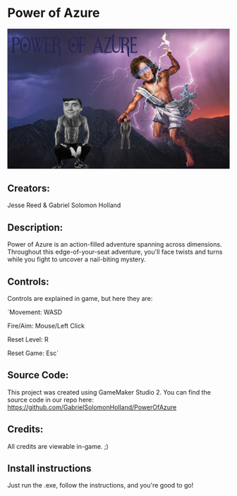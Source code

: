 # Power of Azure

![A picture depicting a mountain range covered in shadows with a purple, stormy, sky filled with lighting overhead. In the foreground, a comically buff version of Eloe is slav squatting. To his right side, Adkins is portrated as Zeus. She is holding a lighting bolt in her left hand, ready to strike, and Lor'Eloe in her right as a hostage. ](pics/cover_resized.png)

## Creators:
Jesse Reed & Gabriel Solomon Holland

## Description:
Power of Azure is an action-filled adventure spanning across dimensions. Throughout this edge-of-your-seat adventure, you'll face twists and turns while you fight to uncover a nail-biting mystery.

## Controls:
Controls are explained in game, but here they are:

`Movement: WASD

Fire/Aim: Mouse/Left Click

Reset Level: R

Reset Game: Esc`

## Source Code:
This project was created using GameMaker Studio 2. You can find the source code in our repo here: https://github.com/GabrielSolomonHolland/PowerOfAzure

## Credits:
All credits are viewable in-game. ;)

## Install instructions
Just run the .exe, follow the instructions, and you're good to go!
